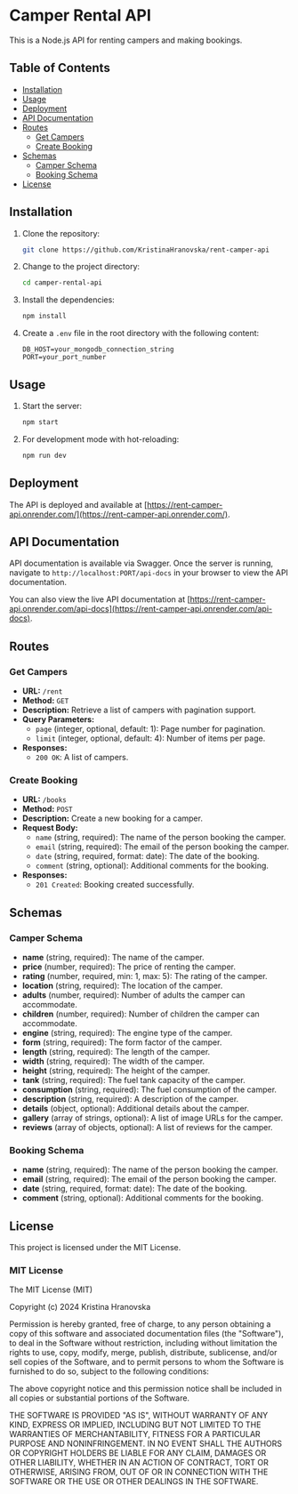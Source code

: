 # Camper Rental API

This is a Node.js API for renting campers and making bookings.

## Table of Contents

- [Installation](#installation)
- [Usage](#usage)
- [Deployment](#deployment)
- [API Documentation](#api-documentation)
- [Routes](#routes)
  - [Get Campers](#get-campers)
  - [Create Booking](#create-booking)
- [Schemas](#schemas)
  - [Camper Schema](#camper-schema)
  - [Booking Schema](#booking-schema)
- [License](#license)

## Installation

1. Clone the repository:

   ```sh
   git clone https://github.com/KristinaHranovska/rent-camper-api
   ```

2. Change to the project directory:

   ```sh
   cd camper-rental-api
   ```

3. Install the dependencies:

   ```sh
   npm install
   ```

4. Create a `.env` file in the root directory with the following content:
   ```
   DB_HOST=your_mongodb_connection_string
   PORT=your_port_number
   ```

## Usage

1. Start the server:

   ```sh
   npm start
   ```

2. For development mode with hot-reloading:
   ```sh
   npm run dev
   ```

## Deployment

The API is deployed and available at [https://rent-camper-api.onrender.com/](https://rent-camper-api.onrender.com/).

## API Documentation

API documentation is available via Swagger. Once the server is running, navigate to `http://localhost:PORT/api-docs` in your browser to view the API documentation.

You can also view the live API documentation at [https://rent-camper-api.onrender.com/api-docs](https://rent-camper-api.onrender.com/api-docs).

## Routes

### Get Campers

- **URL:** `/rent`
- **Method:** `GET`
- **Description:** Retrieve a list of campers with pagination support.
- **Query Parameters:**
  - `page` (integer, optional, default: 1): Page number for pagination.
  - `limit` (integer, optional, default: 4): Number of items per page.
- **Responses:**
  - `200 OK`: A list of campers.

### Create Booking

- **URL:** `/books`
- **Method:** `POST`
- **Description:** Create a new booking for a camper.
- **Request Body:**
  - `name` (string, required): The name of the person booking the camper.
  - `email` (string, required): The email of the person booking the camper.
  - `date` (string, required, format: date): The date of the booking.
  - `comment` (string, optional): Additional comments for the booking.
- **Responses:**
  - `201 Created`: Booking created successfully.

## Schemas

### Camper Schema

- **name** (string, required): The name of the camper.
- **price** (number, required): The price of renting the camper.
- **rating** (number, required, min: 1, max: 5): The rating of the camper.
- **location** (string, required): The location of the camper.
- **adults** (number, required): Number of adults the camper can accommodate.
- **children** (number, required): Number of children the camper can accommodate.
- **engine** (string, required): The engine type of the camper.
- **form** (string, required): The form factor of the camper.
- **length** (string, required): The length of the camper.
- **width** (string, required): The width of the camper.
- **height** (string, required): The height of the camper.
- **tank** (string, required): The fuel tank capacity of the camper.
- **consumption** (string, required): The fuel consumption of the camper.
- **description** (string, required): A description of the camper.
- **details** (object, optional): Additional details about the camper.
- **gallery** (array of strings, optional): A list of image URLs for the camper.
- **reviews** (array of objects, optional): A list of reviews for the camper.

### Booking Schema

- **name** (string, required): The name of the person booking the camper.
- **email** (string, required): The email of the person booking the camper.
- **date** (string, required, format: date): The date of the booking.
- **comment** (string, optional): Additional comments for the booking.

## License

This project is licensed under the MIT License.

### MIT License

The MIT License (MIT)

Copyright (c) 2024 Kristina Hranovska

Permission is hereby granted, free of charge, to any person obtaining a copy
of this software and associated documentation files (the "Software"), to deal
in the Software without restriction, including without limitation the rights
to use, copy, modify, merge, publish, distribute, sublicense, and/or sell
copies of the Software, and to permit persons to whom the Software is
furnished to do so, subject to the following conditions:

The above copyright notice and this permission notice shall be included in all
copies or substantial portions of the Software.

THE SOFTWARE IS PROVIDED "AS IS", WITHOUT WARRANTY OF ANY KIND, EXPRESS OR
IMPLIED, INCLUDING BUT NOT LIMITED TO THE WARRANTIES OF MERCHANTABILITY,
FITNESS FOR A PARTICULAR PURPOSE AND NONINFRINGEMENT. IN NO EVENT SHALL THE
AUTHORS OR COPYRIGHT HOLDERS BE LIABLE FOR ANY CLAIM, DAMAGES OR OTHER
LIABILITY, WHETHER IN AN ACTION OF CONTRACT, TORT OR OTHERWISE, ARISING FROM,
OUT OF OR IN CONNECTION WITH THE SOFTWARE OR THE USE OR OTHER DEALINGS IN THE
SOFTWARE.
